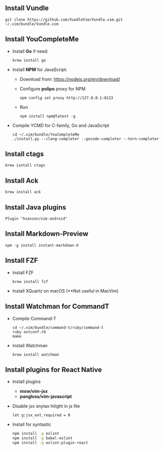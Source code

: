 ## Install Vundle

    git clone https://github.com/VundleVim/Vundle.vim.git ~/.vim/bundle/Vundle.vim

## Install YouCompleteMe

* Install **Go** if need:

    ```
    brew install go
    ```

* Install **NPM** for JavaScript:
  - Download from: https://nodejs.org/en/download/
  - Configure **polipo** proxy for NPM

    ```
    npm config set proxy http://127.0.0.1:8123
    ```

  - Run

    ```
    npm install npm@latest -g
    ```

* Compile YCMD for C-family, Go and JavaScript

    ```
    cd ~/.vim/bundle/YouCompleteMe
    ./install.py --clang-completer --gocode-completer --tern-completer
    ```

## Install **ctags**

    brew isntall ctags

## Install **Ack**

    brew install ack

## Install Java plugins

    Plugin "hsanson/vim-android"

## Install Markdown-Preview

    npm -g install instant-markdown-d

## Install FZF

* Install FZF

    ```vim
    brew install fzf
    ```

* Install XQuartz on macOS (**Not useful in MacVim)

## Install Watchman for CommandT

* Compile Command-T

    ```vim
    cd ~/.vim/bundle/command-t/ruby/command-t
    ruby extconf.rb
    make
    ```

* Install Watchman

    ```vim
    brew install watchman
    ```

## Install plugins for **React Native**

* Install plugins
    - **mxw/vim-jsx**
    - **pangloss/vim-javascript**

* Disable jsx snytax hilight in js file
    ```vim
    let g:jsx_ext_required = 0
    ```

* Install for syntastic
    ```bash
    npm install -g eslint
    npm install -g babel-eslint
    npm install -g eslint-plugin-react
    ```


